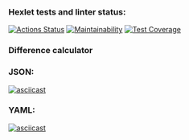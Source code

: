 ### Hexlet tests and linter status:
[![Actions Status](https://github.com/VimLoko/frontend-project-lvl2/workflows/hexlet-check/badge.svg)](https://github.com/VimLoko/frontend-project-lvl2/actions)
[![Maintainability](https://api.codeclimate.com/v1/badges/3325ebb99175f611cddd/maintainability)](https://codeclimate.com/github/VimLoko/frontend-project-lvl2/maintainability)
[![Test Coverage](https://api.codeclimate.com/v1/badges/3325ebb99175f611cddd/test_coverage)](https://codeclimate.com/github/VimLoko/frontend-project-lvl2/test_coverage)
### Difference calculator
### JSON:
[![asciicast](https://asciinema.org/a/cCpk1jOaTLaGHP026q4KtVUC7.svg)](https://asciinema.org/a/cCpk1jOaTLaGHP026q4KtVUC7)
### YAML:
[![asciicast](https://asciinema.org/a/gn3lDnf0kZFoKylIkdzt4pxao.svg)](https://asciinema.org/a/gn3lDnf0kZFoKylIkdzt4pxao)